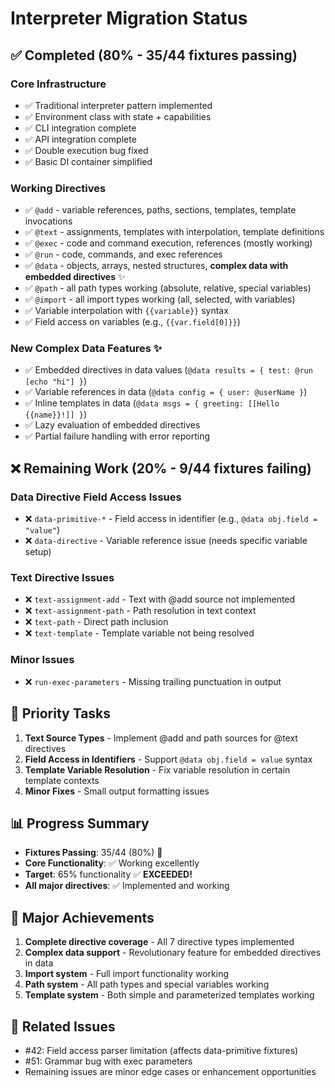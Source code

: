 # Interpreter Migration Status

## ✅ Completed (80% - 35/44 fixtures passing)

### Core Infrastructure
- ✅ Traditional interpreter pattern implemented
- ✅ Environment class with state + capabilities
- ✅ CLI integration complete
- ✅ API integration complete  
- ✅ Double execution bug fixed
- ✅ Basic DI container simplified

### Working Directives
- ✅ `@add` - variable references, paths, sections, templates, template invocations
- ✅ `@text` - assignments, templates with interpolation, template definitions
- ✅ `@exec` - code and command execution, references (mostly working)
- ✅ `@run` - code, commands, and exec references
- ✅ `@data` - objects, arrays, nested structures, **complex data with embedded directives** ✨
- ✅ `@path` - all path types working (absolute, relative, special variables)
- ✅ `@import` - all import types working (all, selected, with variables)
- ✅ Variable interpolation with `{{variable}}` syntax
- ✅ Field access on variables (e.g., `{{var.field[0]}}`)

### New Complex Data Features ✨
- ✅ Embedded directives in data values (`@data results = { test: @run [echo "hi"] }`)
- ✅ Variable references in data (`@data config = { user: @userName }`)
- ✅ Inline templates in data (`@data msgs = { greeting: [[Hello {{name}}!]] }`)
- ✅ Lazy evaluation of embedded directives
- ✅ Partial failure handling with error reporting

## ❌ Remaining Work (20% - 9/44 fixtures failing)

### Data Directive Field Access Issues
- ❌ `data-primitive-*` - Field access in identifier (e.g., `@data obj.field = "value"`)
- ❌ `data-directive` - Variable reference issue (needs specific variable setup)

### Text Directive Issues
- ❌ `text-assignment-add` - Text with @add source not implemented
- ❌ `text-assignment-path` - Path resolution in text context
- ❌ `text-path` - Direct path inclusion
- ❌ `text-template` - Template variable not being resolved

### Minor Issues
- ❌ `run-exec-parameters` - Missing trailing punctuation in output

## 🎯 Priority Tasks

1. **Text Source Types** - Implement @add and path sources for @text directives
2. **Field Access in Identifiers** - Support `@data obj.field = value` syntax
3. **Template Variable Resolution** - Fix variable resolution in certain template contexts
4. **Minor Fixes** - Small output formatting issues

## 📊 Progress Summary

- **Fixtures Passing**: 35/44 (80%) 🎉
- **Core Functionality**: ✅ Working excellently
- **Target**: 65% functionality ✅ **EXCEEDED!**
- **All major directives**: ✅ Implemented and working

## 🚀 Major Achievements

1. **Complete directive coverage** - All 7 directive types implemented
2. **Complex data support** - Revolutionary feature for embedded directives in data
3. **Import system** - Full import functionality working
4. **Path system** - All path types and special variables working
5. **Template system** - Both simple and parameterized templates working

## 🔗 Related Issues

- #42: Field access parser limitation (affects data-primitive fixtures)
- #51: Grammar bug with exec parameters
- Remaining issues are minor edge cases or enhancement opportunities